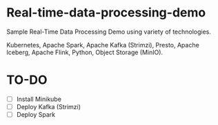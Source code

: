 # Real-time-data-processing-demo
Sample Real-Time Data Processing Demo using variety of technologies.

Kubernetes, Apache Spark, Apache Kafka (Strimzi), Presto, Apache Iceberg, Apache Flink, Python, Object Storage (MinIO).

# TO-DO
- [ ] Install Minikube
- [ ] Deploy Kafka (Strimzi)
- [ ] Deploy Spark